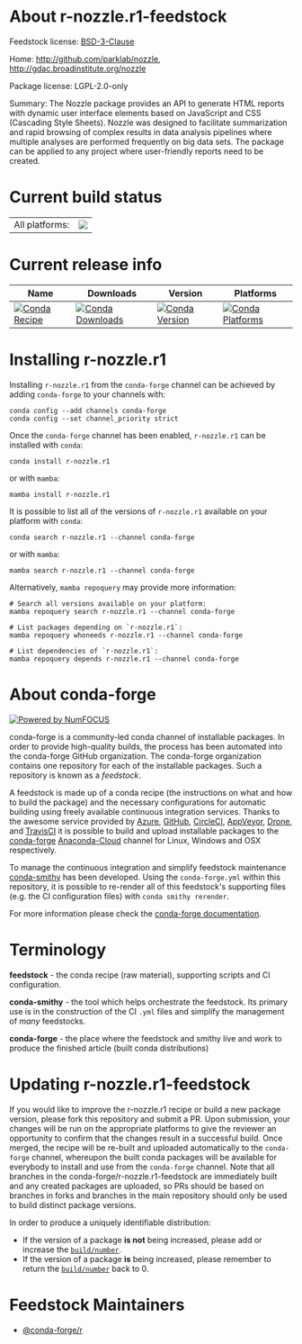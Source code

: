 About r-nozzle.r1-feedstock
===========================

Feedstock license: [BSD-3-Clause](https://github.com/conda-forge/r-nozzle.r1-feedstock/blob/main/LICENSE.txt)

Home: http://github.com/parklab/nozzle, http://gdac.broadinstitute.org/nozzle

Package license: LGPL-2.0-only

Summary: The Nozzle package provides an API to generate HTML reports with dynamic user interface elements based on JavaScript and CSS (Cascading Style Sheets). Nozzle was designed to facilitate summarization and rapid browsing of complex results in data analysis pipelines where multiple analyses are performed frequently on big data sets. The package can be applied to any project where user-friendly reports need to be created.

Current build status
====================


<table><tr><td>All platforms:</td>
    <td>
      <a href="https://dev.azure.com/conda-forge/feedstock-builds/_build/latest?definitionId=1401&branchName=main">
        <img src="https://dev.azure.com/conda-forge/feedstock-builds/_apis/build/status/r-nozzle.r1-feedstock?branchName=main">
      </a>
    </td>
  </tr>
</table>

Current release info
====================

| Name | Downloads | Version | Platforms |
| --- | --- | --- | --- |
| [![Conda Recipe](https://img.shields.io/badge/recipe-r--nozzle.r1-green.svg)](https://anaconda.org/conda-forge/r-nozzle.r1) | [![Conda Downloads](https://img.shields.io/conda/dn/conda-forge/r-nozzle.r1.svg)](https://anaconda.org/conda-forge/r-nozzle.r1) | [![Conda Version](https://img.shields.io/conda/vn/conda-forge/r-nozzle.r1.svg)](https://anaconda.org/conda-forge/r-nozzle.r1) | [![Conda Platforms](https://img.shields.io/conda/pn/conda-forge/r-nozzle.r1.svg)](https://anaconda.org/conda-forge/r-nozzle.r1) |

Installing r-nozzle.r1
======================

Installing `r-nozzle.r1` from the `conda-forge` channel can be achieved by adding `conda-forge` to your channels with:

```
conda config --add channels conda-forge
conda config --set channel_priority strict
```

Once the `conda-forge` channel has been enabled, `r-nozzle.r1` can be installed with `conda`:

```
conda install r-nozzle.r1
```

or with `mamba`:

```
mamba install r-nozzle.r1
```

It is possible to list all of the versions of `r-nozzle.r1` available on your platform with `conda`:

```
conda search r-nozzle.r1 --channel conda-forge
```

or with `mamba`:

```
mamba search r-nozzle.r1 --channel conda-forge
```

Alternatively, `mamba repoquery` may provide more information:

```
# Search all versions available on your platform:
mamba repoquery search r-nozzle.r1 --channel conda-forge

# List packages depending on `r-nozzle.r1`:
mamba repoquery whoneeds r-nozzle.r1 --channel conda-forge

# List dependencies of `r-nozzle.r1`:
mamba repoquery depends r-nozzle.r1 --channel conda-forge
```


About conda-forge
=================

[![Powered by
NumFOCUS](https://img.shields.io/badge/powered%20by-NumFOCUS-orange.svg?style=flat&colorA=E1523D&colorB=007D8A)](https://numfocus.org)

conda-forge is a community-led conda channel of installable packages.
In order to provide high-quality builds, the process has been automated into the
conda-forge GitHub organization. The conda-forge organization contains one repository
for each of the installable packages. Such a repository is known as a *feedstock*.

A feedstock is made up of a conda recipe (the instructions on what and how to build
the package) and the necessary configurations for automatic building using freely
available continuous integration services. Thanks to the awesome service provided by
[Azure](https://azure.microsoft.com/en-us/services/devops/), [GitHub](https://github.com/),
[CircleCI](https://circleci.com/), [AppVeyor](https://www.appveyor.com/),
[Drone](https://cloud.drone.io/welcome), and [TravisCI](https://travis-ci.com/)
it is possible to build and upload installable packages to the
[conda-forge](https://anaconda.org/conda-forge) [Anaconda-Cloud](https://anaconda.org/)
channel for Linux, Windows and OSX respectively.

To manage the continuous integration and simplify feedstock maintenance
[conda-smithy](https://github.com/conda-forge/conda-smithy) has been developed.
Using the ``conda-forge.yml`` within this repository, it is possible to re-render all of
this feedstock's supporting files (e.g. the CI configuration files) with ``conda smithy rerender``.

For more information please check the [conda-forge documentation](https://conda-forge.org/docs/).

Terminology
===========

**feedstock** - the conda recipe (raw material), supporting scripts and CI configuration.

**conda-smithy** - the tool which helps orchestrate the feedstock.
                   Its primary use is in the construction of the CI ``.yml`` files
                   and simplify the management of *many* feedstocks.

**conda-forge** - the place where the feedstock and smithy live and work to
                  produce the finished article (built conda distributions)


Updating r-nozzle.r1-feedstock
==============================

If you would like to improve the r-nozzle.r1 recipe or build a new
package version, please fork this repository and submit a PR. Upon submission,
your changes will be run on the appropriate platforms to give the reviewer an
opportunity to confirm that the changes result in a successful build. Once
merged, the recipe will be re-built and uploaded automatically to the
`conda-forge` channel, whereupon the built conda packages will be available for
everybody to install and use from the `conda-forge` channel.
Note that all branches in the conda-forge/r-nozzle.r1-feedstock are
immediately built and any created packages are uploaded, so PRs should be based
on branches in forks and branches in the main repository should only be used to
build distinct package versions.

In order to produce a uniquely identifiable distribution:
 * If the version of a package **is not** being increased, please add or increase
   the [``build/number``](https://docs.conda.io/projects/conda-build/en/latest/resources/define-metadata.html#build-number-and-string).
 * If the version of a package **is** being increased, please remember to return
   the [``build/number``](https://docs.conda.io/projects/conda-build/en/latest/resources/define-metadata.html#build-number-and-string)
   back to 0.

Feedstock Maintainers
=====================

* [@conda-forge/r](https://github.com/conda-forge/r/)

